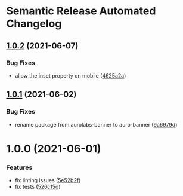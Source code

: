 # Semantic Release Automated Changelog

## [1.0.2](https://github.com/AlaskaAirlines/aurolabs-banner/compare/v1.0.1...v1.0.2) (2021-06-07)


### Bug Fixes

* allow the inset property on mobile ([4625a2a](https://github.com/AlaskaAirlines/aurolabs-banner/commit/4625a2a38a209fd043a30aa50ac64d4d3c30272c))

## [1.0.1](https://github.com/AlaskaAirlines/aurolabs-banner/compare/v1.0.0...v1.0.1) (2021-06-02)


### Bug Fixes

* rename package from aurolabs-banner to auro-banner ([9a6979d](https://github.com/AlaskaAirlines/aurolabs-banner/commit/9a6979db96671b9403f1b3350b6416a4bafd1099))

# 1.0.0 (2021-06-01)


### Features

* fix linting issues ([5e52b2f](https://github.com/AlaskaAirlines/aurolabs-banner/commit/5e52b2f02524287b675d192c3f1485980be7d2d5))
* fix tests ([526c15d](https://github.com/AlaskaAirlines/aurolabs-banner/commit/526c15dcc111598cac632ecade26d95590d960bd))
